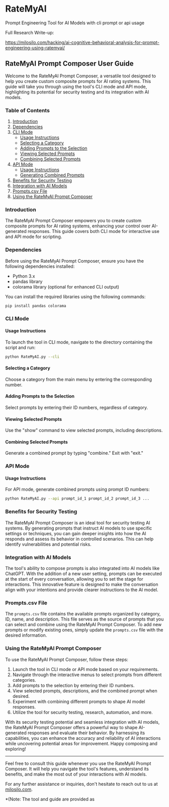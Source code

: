# RateMyAI
Prompt Engineering Tool for AI Models with cli prompt or api usage

Full Research Write-up:

https://milosilo.com/hacking/ai-cognitive-behavioral-analysis-for-prompt-engineering-using-ratemyai/
## RateMyAI Prompt Composer User Guide


Welcome to the RateMyAI Prompt Composer, a versatile tool designed to help you create custom composite prompts for AI rating systems. This guide will take you through using the tool's CLI mode and API mode, highlighting its potential for security testing and its integration with AI models.

### Table of Contents

1. [Introduction](#introduction)
2. [Dependencies](#dependencies)
3. [CLI Mode](#cli-mode)
    - [Usage Instructions](#usage-instructions)
    - [Selecting a Category](#selecting-a-category)
    - [Adding Prompts to the Selection](#adding-prompts-to-the-selection)
    - [Viewing Selected Prompts](#viewing-selected-prompts)
    - [Combining Selected Prompts](#combining-selected-prompts)
4. [API Mode](#api-mode)
    - [Usage Instructions](#usage-instructions-1)
    - [Generating Combined Prompts](#generating-combined-prompts)
5. [Benefits for Security Testing](#benefits-for-security-testing)
6. [Integration with AI Models](#integration-with-ai-models)
7. [Prompts.csv File](#prompts-csv-file)
8. [Using the RateMyAI Prompt Composer](#using-the-ratemyai-prompt-composer)

### Introduction

The RateMyAI Prompt Composer empowers you to create custom composite prompts for AI rating systems, enhancing your control over AI-generated responses. This guide covers both CLI mode for interactive use and API mode for scripting.

### Dependencies

Before using the RateMyAI Prompt Composer, ensure you have the following dependencies installed:

- Python 3.x
- pandas library
- colorama library (optional for enhanced CLI output)

You can install the required libraries using the following commands:

```bash
pip install pandas colorama
```

### CLI Mode

#### Usage Instructions

To launch the tool in CLI mode, navigate to the directory containing the script and run:

```bash
python RateMyAI.py --cli
```

#### Selecting a Category

Choose a category from the main menu by entering the corresponding number.

#### Adding Prompts to the Selection

Select prompts by entering their ID numbers, regardless of category.

#### Viewing Selected Prompts

Use the "show" command to view selected prompts, including descriptions.

#### Combining Selected Prompts

Generate a combined prompt by typing "combine." Exit with "exit."

### API Mode

#### Usage Instructions

For API mode, generate combined prompts using prompt ID numbers:

```bash
python RateMyAI.py --api prompt_id_1 prompt_id_2 prompt_id_3 ...
```

### Benefits for Security Testing

The RateMyAI Prompt Composer is an ideal tool for security testing AI systems. By generating prompts that instruct AI models to use specific settings or techniques, you can gain deeper insights into how the AI responds and assess its behavior in controlled scenarios. This can help identify vulnerabilities and potential risks.

### Integration with AI Models

The tool's ability to compose prompts is also integrated into AI models like ChatGPT. With the addition of a new user setting, prompts can be executed at the start of every conversation, allowing you to set the stage for interactions. This innovative feature is designed to make the conversation align with your intentions and provide clearer instructions to the AI model.

### Prompts.csv File

The `prompts.csv` file contains the available prompts organized by category, ID, name, and description. This file serves as the source of prompts that you can select and combine using the RateMyAI Prompt Composer. To add new prompts or modify existing ones, simply update the `prompts.csv` file with the desired information.

### Using the RateMyAI Prompt Composer

To use the RateMyAI Prompt Composer, follow these steps:

1. Launch the tool in CLI mode or API mode based on your requirements.
2. Navigate through the interactive menus to select prompts from different categories.
3. Add prompts to the selection by entering their ID numbers.
4. View selected prompts, descriptions, and the combined prompt when desired.
5. Experiment with combining different prompts to shape AI model responses.
6. Utilize the tool for security testing, research, automation, and more.

With its security testing potential and seamless integration with AI models, the RateMyAI Prompt Composer offers a powerful way to shape AI-generated responses and evaluate their behavior. By harnessing its capabilities, you can enhance the accuracy and reliability of AI interactions while uncovering potential areas for improvement. Happy composing and exploring!

---

Feel free to consult this guide whenever you use the RateMyAI Prompt Composer. It will help you navigate the tool's features, understand its benefits, and make the most out of your interactions with AI models.

For any further assistance or inquiries, don't hesitate to reach out to us at [milosilo.com](http://milosilo.com).

*(Note: The tool and guide are provided as
